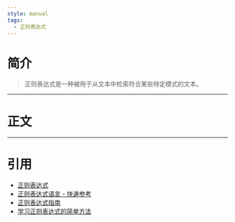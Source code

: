 ```yaml
---
style: manual
tags:
  - 正则表达式
---
```


# 简介

> 正则表达式是一种被用于从文本中检索符合某些特定模式的文本。

---

# 正文

---

# 引用

- [正则表达式](https://zh.wikipedia.org/wiki/%E6%AD%A3%E5%88%99%E8%A1%A8%E8%BE%BE%E5%BC%8F)
- [正则表达式语言 - 快速参考](https://learn.microsoft.com/zh-cn/dotnet/standard/base-types/regular-expression-language-quick-reference)
- [正则表达式指南](https://docs.python.org/zh-cn/3.13/howto/regex.html)
- [学习正则表达式的简单方法](https://github.com/cdoco/learn-regex-zh)
